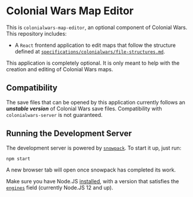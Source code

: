# Colonial Wars Map Editor
This is ``colonialwars-map-editor``, an optional component of Colonial Wars.
This repository includes:
- A ``React`` frontend application to edit maps that follow the structure defined
at [``specifications/colonialwars/file-structures.md``](
  https://github.com/Take-Some-Bytes/specifications/blob/main/colonialwars/file-structures.md#map-save-file-structure
).

This application is completely optional. It is only meant to help with the creation and
editing of Colonial Wars maps.

## Compatibility
The save files that can be opened by this application currently follows an ***unstable version*** of
Colonial Wars save files. Compatibility with ``colonialwars-server`` is not guaranteed.

## Running the Development Server
The development server is powered by [``snowpack``](https://npmjs.com/package/snowpack).
To start it up, just run:
```sh
npm start
```
A new browser tab will open once snowpack has completed its work.

Make sure you have Node.JS [installed](https://nodejs.org), with a version that satisfies
the [``engines``](https://github.com/Take-Some-Bytes/colonialwars-client/blob/main/package.json#L26)
field (currently Node.JS 12 and up).
